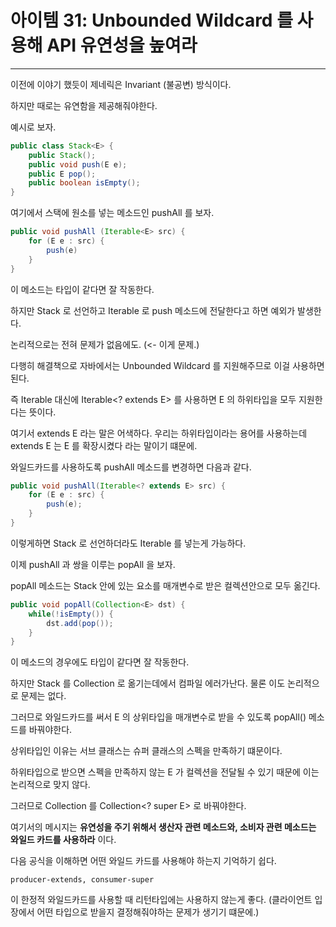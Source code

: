 # 아이템 31: Unbounded Wildcard 를 사용해 API 유연성을 높여라

***

이전에 이야기 했듯이 제네릭은 Invariant (불공변) 방식이다.

하지만 때로는 유연함을 제공해줘야한다.

예시로 보자.

```java
public class Stack<E> {
    public Stack(); 
    public void push(E e); 
    public E pop(); 
    public boolean isEmpty();
}
```

여기에서 스택에 원소를 넣는 메소드인 pushAll 를 보자.

```java
public void pushAll (Iterable<E> src) {
    for (E e : src) {
        push(e)    
    }
}
```

이 메소드는 타입이 같다면 잘 작동한다.

하지만 Stack<Number> 로 선언하고 Iterable<Integer> 로 push 메소드에 전달한다고 하면 예외가 발생한다. 

논리적으로는 전혀 문제가 없음에도. (<- 이게 문제.)

다행히 해결책으로 자바에서는 Unbounded Wildcard 를 지원해주므로 이걸 사용하면 된다.

즉 Iterable<E> 대신에 Iterable<? extends E> 를 사용하면 E 의 하위타입을 모두 지원한다는 뜻이다. 

여기서 extends E 라는 말은 어색하다. 우리는 하위타입이라는 용어를 사용하는데 extends E 는 E 를 확장시켰다 라는 말이기 떄문에.

와일드카드를 사용하도록 pushAll 메소드를 변경하면 다음과 같다.

```java
public void pushAll(Iterable<? extends E> src) {
    for (E e : src) {
        push(e);    
    }
}
```

이렇게하면 Stack<Number> 로 선언하더라도 Iterable<Integer> 를 넣는게 가능하다.

이제 pushAll 과 쌍을 이루는 popAll 을 보자.

popAll 메소드는 Stack 안에 있는 요소를 매개변수로 받은 컬렉션안으로 모두 옮긴다.

```java
public void popAll(Collection<E> dst) {
    while(!isEmpty()) {
        dst.add(pop());    
    }    
}
```

이 메소드의 경우에도 타입이 같다면 잘 작동한다.

하지만 Stack<Number> 를 Collection<Object> 로 옮기는데에서 컴파일 에러가난다. 물론 이도 논리적으로 문제는 없다.

그러므로 와일드카드를 써서 E 의 상위타입을 매개변수로 받을 수 있도록 popAll() 메소드를 바꿔야한다.

상위타입인 이유는 서브 클래스는 슈퍼 클래스의 스펙을 만족하기 떄문이다. 

하위타입으로 받으면 스펙을 만족하지 않는 E 가 컬렉션을 전달될 수 있기 때문에 이는 논리적으로 맞지 않다.

그러므로 Collection<E> 를 Collection<? super E> 로 바꿔야한다.

여기서의 메시지는 __유연성을 주기 위해서 생산자 관련 메소드와, 소비자 관련 메소드는 와일드 카드를 사용하라__ 이다.

다음 공식을 이해하면 어떤 와일드 카드를 사용해야 하는지 기억하기 쉽다.

`producer-extends, consumer-super`

이 한정적 와일드카드를 사용할 때 리턴타입에는 사용하지 않는게 좋다. (클라이언트 입장에서 어떤 타입으로 받을지 결정해줘야하는 문제가 생기기 떄문에.)

